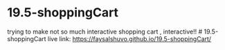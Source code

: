 # 19.5-shoppingCart

trying to make not so much interactive shopping cart , interactive!! # 19.5-shoppingCart
live link: https://faysalshuvo.github.io/19.5-shoppingCart/
